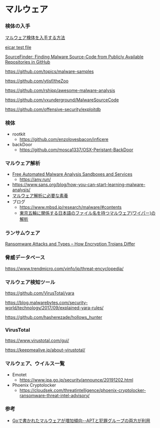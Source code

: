 # マルウェア

### 検体の入手

[マルウェア検体を入手する方法](https://www.japan-secure.com/entry/blog-entry-198.html)

[eicar test file](https://www.eicar.org/?page_id=3950)

[SourceFinder: Finding Malware Source-Code from Publicly Available Repositories in GitHub](https://www.usenix.org/system/files/raid20-rokon.pdf)

https://github.com/topics/malware-samples

https://github.com/ytisf/theZoo

https://github.com/rshipp/awesome-malware-analysis

https://github.com/vxunderground/MalwareSourceCode

https://github.com/offensive-security/exploitdb

### 検体

- rootkit
  - https://github.com/enzolovesbacon/inficere
- backDoor
  - https://github.com/mosca1337/OSX-Peristant-BackDoor

### マルウェア解析

- [Free Automated Malware Analysis Sandboxes and Services](https://zeltser.com/automated-malware-analysis/)
  - https://any.run/
- https://www.sans.org/blog/how-you-can-start-learning-malware-analysis/
- [マルウェア解析に必要な素養](https://hackmd.io/@K-atc/S1kLEr5x)
- ブログ
  - https://www.mbsd.jp/research/malware/#contents
  - [東京五輪に関係する日本語のファイル名を持つマルウェア(ワイパー)の解析](https://www.mbsd.jp/research/20210721/blog/)
### ランサムウェア

[Ransomware Attacks and Types – How Encryption Trojans Differ](https://www.kaspersky.com/resource-center/threats/ransomware-attacks-and-types)

### 脅威データベース

https://www.trendmicro.com/vinfo/jp/threat-encyclopedia/

### マルウェア検知ツール

https://github.com/VirusTotal/yara

https://blog.malwarebytes.com/security-world/technology/2017/09/explained-yara-rules/

https://github.com/hasherezade/hollows_hunter

### VirusTotal

https://www.virustotal.com/gui/

https://keepmealive.jp/about-virustotal/

### マルウェア、ウイルス一覧

- Emotet
  - https://www.ipa.go.jp/security/announce/20191202.html
- Phoenix Cryptolocker
  - https://cloudsek.com/threatintelligence/phoenix-cryptolocker-ransomware-threat-intel-advisory/

### 参考

- [Goで書かれたマルウェアが増加傾向--APTと犯罪グループの両方が利用](https://japan.zdnet.com/article/35167172/)
